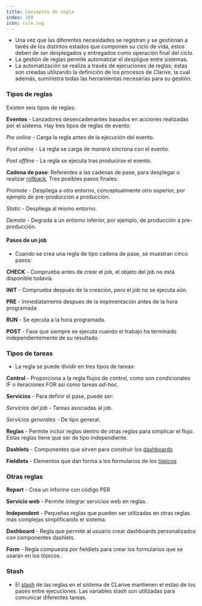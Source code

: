 ```yaml
---
title: Conceptos de regla
index: 200
icon: rule.svg
---
```

* Una vez que las diferentes necesidades se registran y se gestionan a tavés de los distintos estados que componen su ciclo de vida, estos deben de ser desplegados y entregados como operación final del ciclo.
* La gestión de reglas permite automatizar el despligue entre sistemas.
* La automatización se realiza a través de ejecuciones de reglas; estas son creadas utilizando la definición de los procesos de Clarive, la cual además, suministra todas las herramientas necesarias para su gestión.

### Tipos de reglas
Existen seis tipos de reglas:

**Eventos** - Lanzadores desencadenantes basados en acciones realizadas por el sistema. Hay tres tipos de reglas de evento:

 *Pre online* - Carga la regla antes de la ejecución del evento.

 *Post online* - La regla se carga de manera síncrona con el evento.

 *Post offline* - La regla se ejecuta tras producirse el evento.

**Cadena de pase**: Referentes a las cadenas de pase, para desplegar o realizar [rollback](concepts/rollback). Tres posibles pasos finales:

 *Promote* - Despliega a otro entorno, conceptualmente otro superior, por ejemplo de pre-producción a producción.

 *Static* - Despliega al mismo entorno.

 *Demote* - Degrada a un entorno inferior, por ejemplo, de producción a pre-producción.

#### Pasos de un job
* Cuando se crea una regla de tipo cadena de pase, se muestran cinco pasos:

**CHECK** - Comprueba antes de crear el job, el objeto del job no está disponible todavía.

**INIT** - Comprueba después de la creación, pero el job no se ejecuta aún.

**PRE** - Inmediatamente despues de la implmentación antes de la hora programada

**RUN** - Se ejecuta a la hora programada.

**POST** - Fase que siempre se ejecuta cuando el trabajo ha terminado independientemente de su resultado.

### Tipos de tareas
* La regla se puede dividir en tres tipos de tareas:

**Control** - Proporciona a la regla flujos de control, como son condicionales IF o iteraciones FOR asi como tareas *ad-hoc*.

**Servicios** - Para definir el pase, puede ser:

 *Servicios del job* - Tareas asociadas al job.

 *Servicios generales* - De tipo general.

**Reglas** - Permite incluir reglas dentro de otras reglas para simplicar el flujo. Estas reglas tiene que ser de tipo independiente.

**Dashlets** - Componentes que sirven para construir los [dashboards](concepts/dashboards)

**Fieldlets** - Elementos que dan forma a los formularios de los [tópicos](concepts/topic)

### Otras reglas

**Report** - Crea un informe con código PER

**Servicio web** - Permite integrar servicios web en reglas.

**Independent** - Pequeñas reglas que pueden ser utilizadas en otras reglas más complejas simplificando el sistema.

**Dashboard** - Regla que permite al usuario crear dashboards personalizados con componentes dashlets.

**Form** - Regla compuesta por fieldlets para crear los formularios que se usarán en los tópicos.


### Stash
*  El [stash](concepts/stash) de las reglas en el sistema de CLarive mantienen el estao de los pases entre ejecuciones. Las variables stash son utilizadas para comunicar diferentes tareas.